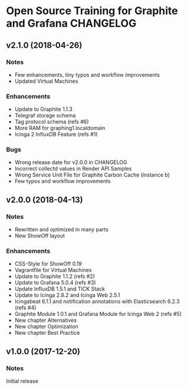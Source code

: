 # Open Source Training for Graphite and Grafana CHANGELOG

## v2.1.0 (2018-04-26)

### Notes

* Few enhancements, tiny typos and workflow improvements
* Updated Virtual Machines

### Enhancements

* Update to Graphite 1.1.3
* Telegraf storage schema
* Tag protocol schema (refs #6)
* More RAM for graphing1.localdomain
* Icinga 2 InfluxDB Feature (refs #1)

### Bugs

* Wrong release date for v2.0.0 in CHANGELOG
* Incorrect collectd values in Render API Samples
* Wrong Service Unit File for Graphite Carbon Cache (instance b)
* Few typos and workflow improvements 

## v2.0.0 (2018-04-13)

### Notes

* Rewritten and optimized in many parts
* New ShowOff layout

### Enhancements

* CSS-Style for ShowOff 0.19
* Vagrantfile for Virtual Machines
* Update to Graphite 1.1.2 (refs #2)
* Update to Grafana 5.0.4 (refs #3)
* Update InfluxDB 1.5.1 and TICK Stack
* Update to Icinga 2.8.2 and Icinga Web 2.5.1
* Icingabeat 6.1.1 and notification annotations with Elasticsearch 6.2.3 (refs #4)
* Graphite Module 1.0.1 and Grafana Module for Icinga Web 2 (refs #5)
* New chapter Alternatives
* New chapter Optimization
* New chapter Best Practice

## v1.0.0 (2017-12-20)

### Notes

Initial release
